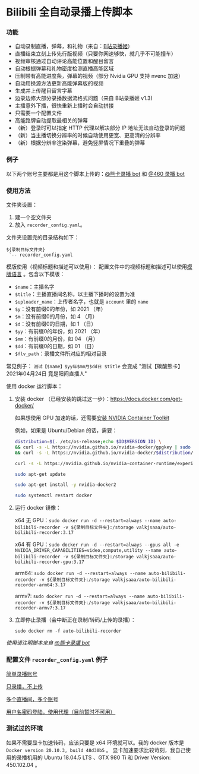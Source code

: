 Bilibili 全自动录播上传脚本
======

### 功能

* 自动录制直播，弹幕，和礼物（来自：[B站录播姬](https://github.com/Bililive/BililiveRecorder)）
* 直播结束立刻上传先行版视频（只要你网速够快，就几乎不可能撞车）
* 视频审核通过自动评论高能位置和醒目留言
* 自动根据弹幕和礼物密度检测直播高能区域
* 压制带有高能进度条，弹幕的视频（部分 Nvidia GPU 支持 nvenc 加速）
* 自动用换源方法更新高能弹幕版的视频
* 生成并上传醒目留言字幕
* 边录边修大部分录播数据流格式问题（来自 B站录播姬 v1.3)
* 主播意外下播，很快重新上播时会自动拼接
* 只需要一个配置文件
* 高能路牌自动提取最相关的弹幕
* （新）登录时可以指定 HTTP 代理以解决部分 IP 地址无法自动登录的问题
* （新）当主播切换分辨率的时候自动使用更宽、更高清的分辨率
* （新）根据分辨率渲染弹幕，避免竖屏情况下重叠的弹幕

### 例子

以下两个账号主要都是用这个脚本上传的：[@熊卡录播 bot](https://space.bilibili.com/1576916333) 和 [@460 录播 bot](https://space.bilibili.com/75980004)

### 使用方法

文件夹设置：
1. 建一个空文件夹
2. 放入 `recorder_config.yaml`。


文件夹设置完的目录结构如下：
```
${录制目标文件夹}
 `-- recorder_config.yaml
```

模版使用（视频标题和描述可以使用）：
配置文件中的视频标题和描述可以使用[模版语言](https://docs.python.org/3/library/string.html#template-strings) 。包含以下模版：
* `$name`：主播名字
* `$title`：主播直播间名称，以主播下播时的设置为准
* `$uploader_name`：上传者名字，也就是 `account` 里的 `name`
* `$y`：没有前缀0的年份，如 2021 （年）
* `$m`：没有前缀0的月份，如 4 （月）
* `$d`：没有前缀0的日期，如 1 （日）
* `$yy`：有前缀0的年份，如 2021 （年）
* `$mm`：有前缀0的月份，如 04 （月）
* `$dd`：有前缀0的日期，如 01 （日）
* `$flv_path`：录播文件所对应的相对目录

常见例子：
  `测试【$name】$yy年$mm月$dd日 $title` 会变成 "测试【碳酸熊卡】2021年04月24日 竟是阳间直播人"

使用 docker 运行脚本：

1. 安装 docker （已经安装的跳过这一步）：https://docs.docker.com/get-docker/

   如果想使用 GPU 加速的话，还需要[安装 NVIDIA Container Toolkit](https://docs.nvidia.com/datacenter/cloud-native/container-toolkit/install-guide.html#setting-up-nvidia-container-toolkit)

   例如，如果是 Ubuntu/Debian 的话，需要：
   ```bash
   distribution=$(. /etc/os-release;echo $ID$VERSION_ID) \
   && curl -s -L https://nvidia.github.io/nvidia-docker/gpgkey | sudo apt-key add - \
   && curl -s -L https://nvidia.github.io/nvidia-docker/$distribution/nvidia-docker.list | sudo tee /etc/apt/sources.list.d/nvidia-docker.list
   
   curl -s -L https://nvidia.github.io/nvidia-container-runtime/experimental/$distribution/nvidia-container-runtime.list | sudo tee /etc/apt/sources.list.d/nvidia-container-runtime.list
   
   sudo apt-get update
   
   sudo apt-get install -y nvidia-docker2
   
   sudo systemctl restart docker
   ```
   
2. 运行 docker 镜像：

   x64 无 GPU：`sudo docker run -d --restart=always --name auto-bilibili-recorder -v ${录制目标文件夹}:/storage valkjsaaa/auto-bilibili-recorder:3.17`

   x64 有 GPU：`sudo docker run -d --restart=always --gpus all -e NVIDIA_DRIVER_CAPABILITIES=video,compute,utility --name auto-bilibili-recorder -v ${录制目标文件夹}:/storage valkjsaaa/auto-bilibili-recorder-gpu:3.17`

   arm64: `sudo docker run -d --restart=always --name auto-bilibili-recorder -v ${录制目标文件夹}:/storage valkjsaaa/auto-bilibili-recorder-arm64:3.17`

   armv7: `sudo docker run -d --restart=always --name auto-bilibili-recorder -v ${录制目标文件夹}:/storage valkjsaaa/auto-bilibili-recorder-armv7:3.17`

3. 立即停止录播（会中断正在录制/转码/上传的录播）：

   `sudo docker rm -f auto-bilibili-recorder`


*使用请注明脚本来自 [@熊卡录播 bot](https://space.bilibili.com/1576916333)*
   
### 配置文件 `recorder_config.yaml` 例子 

[简单录播账号](https://github.com/valkjsaaa/auto-bilibili-recorder/blob/master/example_dir/recorder_config.uploader.yaml)

[只录播，不上传](https://github.com/valkjsaaa/auto-bilibili-recorder/blob/master/example_dir/recorder_config.record_only.yaml)

[多个直播间，多个账号](https://github.com/valkjsaaa/auto-bilibili-recorder/blob/master/example_dir/recorder_config.multi_uploader.yaml)

[用户名密码登陆，使用代理（目前暂时不可用）](https://github.com/valkjsaaa/auto-bilibili-recorder/blob/master/example_dir/recorder_config.password_proxy.yaml)


### 测试过的环境

如果不需要显卡加速转码，应该只要是 x64 环境就可以。我的 docker 版本是 `Docker version 20.10.3, build 48d30b5` 。
显卡加速要求比较苛刻，我自己使用的录播机用的 Ubuntu 18.04.5 LTS 、GTX 980 Ti 和 Driver Version: 450.102.04 。
